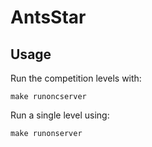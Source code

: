 # AntsStar

## Usage

Run the competition levels with:

 ```
 make runoncserver
 ```
 
 Run a single level using:
 
 ```
 make runonserver
 ```
 